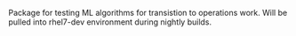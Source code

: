 Package for testing ML algorithms for transistion to operations work. Will be pulled into rhel7-dev environment during nightly builds.
